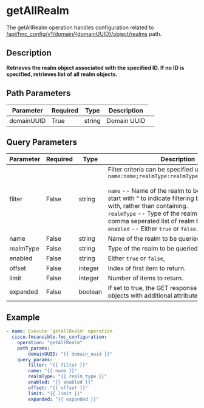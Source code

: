 # getAllRealm

The getAllRealm operation handles configuration related to [/api/fmc_config/v1/domain/{domainUUID}/object/realms](/paths//api/fmc_config/v1/domain/{domain_uuid}/object/realms.md) path.&nbsp;
## Description
**Retrieves the realm object associated with the specified ID. If no ID is specified, retrieves list of all realm objects.**

## Path Parameters
| Parameter | Required | Type | Description |
| --------- | -------- | ---- | ----------- |
| domainUUID | True | string <td colspan=3> Domain UUID |

## Query Parameters
| Parameter | Required | Type | Description |
| --------- | -------- | ---- | ----------- |
| filter | False | string <td colspan=3> Filter criteria can be specified using the format <code>name:name;realmType:realmType;enabled:enabled</code><br/><br/><code>name</code> -- Name of the realm to be queried. May start with ^ to indicate filtering by names starting with, rather than containing.<br/><code>realmType</code> -- Type of the realm to be queried. A comma seperated list of realm types.<br/><code>enabled</code> -- Either <code>true</code> or <code>false</code>.<br/> |
| name | False | string <td colspan=3> Name of the realm to be queried. |
| realmType | False | string <td colspan=3> Type of the realm to be queried. |
| enabled | False | string <td colspan=3> Either <code>true</code> or <code>false</code>, |
| offset | False | integer <td colspan=3> Index of first item to return. |
| limit | False | integer <td colspan=3> Number of items to return. |
| expanded | False | boolean <td colspan=3> If set to true, the GET response displays a list of objects with additional attributes. |

## Example
```yaml
- name: Execute 'getAllRealm' operation
  cisco.fmcansible.fmc_configuration:
    operation: "getAllRealm"
    path_params:
        domainUUID: "{{ domain_uuid }}"
    query_params:
        filter: "{{ filter }}"
        name: "{{ name }}"
        realmType: "{{ realm_type }}"
        enabled: "{{ enabled }}"
        offset: "{{ offset }}"
        limit: "{{ limit }}"
        expanded: "{{ expanded }}"

```